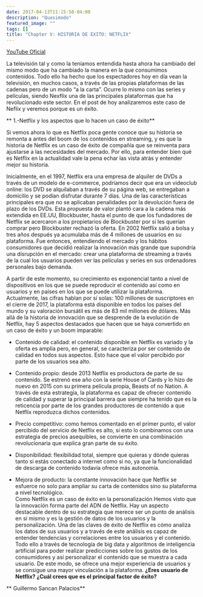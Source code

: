 ```yaml
---
date: 2017-04-13T11:15:58-04:00
description: "Quasimodo"
featured_image: ""
tags: []
title: "Chapter V: HISTORIA DE EXITO: NETFLIX"
---
```



[YouTube Oficial](https://www.youtube.com/channel/UC5ZiUaIJ2b5dYBYGf5iEUrA)

La televisión tal y como la teníamos entendida hasta ahora ha cambiado del mismo modo que ha cambiado la manera en la que consumimos contenidos. Todo ello ha hecho que los espectadores hoy en día vean la televisión, en muchos casos, a través de las propias plataformas de las cadenas pero de un modo “a la carta”. Ocurre lo mismo con las series y películas, siendo Nexflix una de las principales plataformas que ha revolucionado este sector. En el post de hoy analizaremos este caso de Neflix y veremos porque es un éxito.
     
** 1.-Netflix y los aspectos que lo hacen un caso de éxito** 
 
Si vemos ahora lo que es Netflix poca gente conoce que su historia se remonta a antes del boom de los contenidos en streaming, y es que la historia de Netflix es un caso de éxito de compañía que se reinventa para ajustarse a las necesidades del mercado. Por ello, para entender bien qué es Netflix en la actualidad vale la pena echar las vista atrás y entender mejor su historia.

Inicialmente, en el 1997, Netflix era una empresa de alquiler de DVDs a través de un modelo de e-commerce, podríamos decir que era un videoclub online: los DVD se alquilaban a través de su página web, se entregaban a domicilio y se podían disfrutar durante 7 días. Una de las características principales era que no se aplicaban penalidades por la devolución fuera de plazo de los DVDs. Esta propuesta de valor plantó cara a la cadena más extendida en EE.UU, Blockbuster, hasta el punto de que los fundadores de Netflix se acercaron a los propietarios de Blockbuster por si les querían comprar pero Blockbuster rechazó la oferta. 
En 2002 Netflix salió a bolsa y tres años después ya acumulaba más de 4 millones de usuarios en su plataforma. Fue entonces, entendiendo el mercado y los hábitos consumidores que decidió realizar la innovación más grande que supondría una disrupción en el mercado: crear una plataforma de streaming a través de la cual los usuarios pueden ver las películas y series en sus ordenadores personales bajo demanda.
 
A partir de este momento, su crecimiento es exponencial tanto a nivel de dispositivos en los que se puede reproducir el contenido así como en usuarios y en países en los que se puede utilizar la plataforma.    
Actualmente, las cifras hablan por sí solas: 100 millones de suscriptores en el cierre de 2017, la plataforma está disponible en todos los países del mundo y su valoración bursátil es más de 83 mil millones de dólares.
Más allá de la historia de innovación que se desprende de la evolución de Netflix, hay 5 aspectos destacados que hacen que se haya convertido en un caso de éxito y un boom imparable:

- Contenido de calidad: el contenido disponible en Netflix es variado y la oferta es amplia pero, en general, se caracteriza por ser contenido de calidad en todos sus aspectos. Esto hace que el valor percibido por parte de los usuarios sea alto. 
 
- Contenido propio: desde 2013 Netflix es productora de parte de su contenido. Se estrenó ese año con la serie House of Cards y lo hizo de nuevo en 2015 con su primera película propia, Beasts of no Nation. A través de esta estrategia, la plataforma es capaz de ofrecer contenido de calidad y superar la principal barrera que siempre ha tenido que es la reticencia por parte de los grandes productores de contenido a que Netflix reproduzca dichos contenidos.
  
- Precio competitivo: como hemos comentado en el primer punto, el valor percibido del servicio de Netflix es alto, si esto lo combinamos con una estrategia de precios asequibles, se convierte en una combinación revolucionaria que explica gran parte de su éxito.

- Disponibilidad: flexibilidad total, siempre que quieras y dónde quieras tanto si estás conectado a internet como si no, ya que la funcionalidad de descarga de contenido todavía ofrece más autonomía.

- Mejora de producto: la constante innovación hace que Netflix se esfuerce no solo para ampliar su carta de contenidos sino su plataforma a nivel tecnológico.  
Como Netflix es un caso de éxito en la personalización 
Hemos visto que la innovación forma parte del ADN de Netflix. Hay un aspecto destacable dentro de su estrategia que merece ser un punto de análisis en sí mismo y es la gestión de datos de los usuarios y la personalización. 
Una de las claves de éxito de Netflix es cómo analiza los datos de sus usuarios y a través de este análisis es capaz de entender tendencias y correlaciones entre los usuarios y el contenido. Todo ello a través de tecnología de big data y algoritmos de inteligencia artificial para poder realizar predicciones sobre los gustos de los consumidores y así personalizar el contenido que se muestra a cada usuario.  De este modo, se ofrece una mejor experiencia de usuarios y se consigue una mayor vinculación a la plataforma. 
**¿Eres usuario de Netflix? ¿Cuál crees que es el principal factor de éxito?**


** Guillermo Sancan Palacios**

